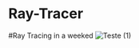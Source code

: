 # Ray-Tracer
#Ray Tracing in a weeked
![Teste (1)](https://user-images.githubusercontent.com/45672947/64397741-9cdd3700-d038-11e9-88b9-87db7ad20e8c.jpg)

